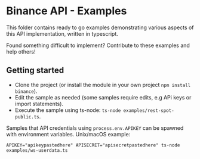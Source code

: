 # Binance API - Examples

This folder contains ready to go examples demonstrating various aspects of this API implementation, written in typescript.

Found something difficult to implement? Contribute to these examples and help others!

## Getting started

- Clone the project (or install the module in your own project `npm install binance`).
- Edit the sample as needed (some samples require edits, e.g APi keys or import statements).
- Execute the sample using ts-node: `ts-node examples/rest-spot-public.ts`.

Samples that API credentials using `process.env.APIKEY` can be spawned with environment variables. Unix/macOS example:
```
APIKEY="apikeypastedhere" APISECRET="apisecretpastedhere" ts-node examples/ws-userdata.ts
```
